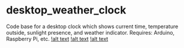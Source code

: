 # desktop_weather_clock
Code base for a desktop clock which shows current time, temperature outside, sunlight presence, and weather indicator.
Requires: Arduino, Raspberry Pi, etc.
[!alt text](img/img1.jpeg)
[!alt text](img/img2.jpeg)
[!alt text](img/img3.jpeg)
